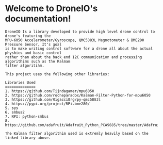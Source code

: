 Welcome to DroneIO's documentation!
===================================

    DroneIO Is a library developed to provide high level drone control to drone's featuring the
    MPU-6050 Accelerometer/Gyroscope, QMC5883L Magnotometer & BME280 Pressure Sensor. It's goal
    is to make writing control software for a drone all about the actual physhics and basic control
    rather than about the back end I2C communication and processing algorithims such as the Kalman
    filter algoritihm.

    This project uses the following other libraries:

    Libraries Used
    ==============
    1. https://github.com/Tijndagamer/mpu6050
    2. https://github.com/rocheparadox/Kalman-Filter-Python-for-mpu6050
    3. https://github.com/RigacciOrg/py-qmc5883l
    4. https://pypi.org/project/RPi.bme280/
    5. sys
    6. smbus2
    7. RPI: python-smbus
    8. https://github.com/adafruit/Adafruit_Python_PCA9685/tree/master/Adafruit_PCA9685

    The Kalman filter algorithim used is extremly heavily based on the linked library above.
